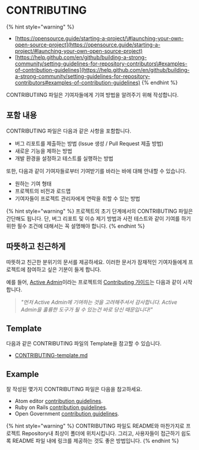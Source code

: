 # CONTRIBUTING

{% hint style="warning" %}
* [https://opensource.guide/starting-a-project/\#launching-your-own-open-source-project](https://opensource.guide/starting-a-project/#launching-your-own-open-source-project)
* [https://help.github.com/en/github/building-a-strong-community/setting-guidelines-for-repository-contributors\#examples-of-contribution-guidelines](https://help.github.com/en/github/building-a-strong-community/setting-guidelines-for-repository-contributors#examples-of-contribution-guidelines)
{% endhint %}

CONTRIBUTIING 파일은 기여자들에게 기여 방법을 알려주기 위해 작성합니다. 

## 포함 내용

CONTRIBUTING 파일은 다음과 같은 사항을 포함합니다.

* 버그 리포트를 제출하는 방법 \(Issue 생성 / Pull Request 제출 방법\)
* 새로운 기능을 제하는 방법 
* 개발 환경을 설정하고 테스트를 실행하는 방법

또한, 다음과 같이 기여자들로부터 기여받기를 바라는 바에 대해 안내할 수 있습니다. 

* 원하는 기여 형태
* 프로젝트의 비전과 로드맵
* 기여자들이 프로젝트 관리자에게 연락을 취할 수 있는 방법

{% hint style="warning" %}
프로젝트의 초기 단계에서의 CONTRIBUTING 파일은 간단해도 됩니다. 단, 버그 리포트 및 이슈 제기 방법과 사전 테스트와 같이 기여를 하기 위한 필수 조건에 대해서는 꼭 설명해야 합니다. 
{% endhint %}

## 따뜻하고 친근하게

따뜻하고 친근한 분위기의 문서를 제공하세요. 이러한 문서가 잠재적인 기여자들에게 프로젝트에 참여하고 싶은 기분이 들게 합니다. 

예를 들어, [Active Admin](https://github.com/activeadmin/activeadmin/)이라는 프로젝트의 [Contributing 가이드](https://github.com/activeadmin/activeadmin/blob/master/CONTRIBUTING.md)는 다음과 같이 시작합니다. 

> _"먼저 Active Admin에 기여하는 것을 고려해주셔서 감사합니다. Active Admin을 훌륭한 도구가 될 수 있는건 바로 당신 때문입니다!"_

## Template

다음과 같은 CONTRIBUTING 파일의 Template을 참고할 수 있습니다. 

* [CONTRIBUTING-template.md](https://github.com/nayafia/contributing-template/blob/master/CONTRIBUTING-template.md)

## Example

잘 작성된 몇가지 CONTRIBUTING 파일은 다음을 참고하세요. 

* Atom editor [contribution guidelines](https://github.com/atom/atom/blob/master/CONTRIBUTING.md).
* Ruby on Rails [contribution guidelines](https://github.com/rails/rails/blob/master/CONTRIBUTING.md).
* Open Government [contribution guidelines](https://github.com/opengovernment/opengovernment/blob/master/CONTRIBUTING.md).

{% hint style="warning" %}
CONTRIBUTING 파일도 README와 마찬가지로 프로젝트 Repository내 최상이 폴더에 위치시킵니다. 그리고, 사용자들이 접근하기 쉽도록 README 파일 내에 링크를 제공하는 것도 좋은 방법입니다. 
{% endhint %}

